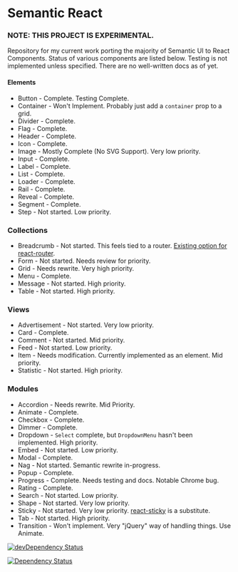 # Semantic React

### NOTE: THIS PROJECT IS EXPERIMENTAL.

Repository for my current work porting the majority of Semantic UI to React Components.
Status of various components are listed below. Testing is not implemented unless specified.
There are no well-written docs as of yet.

#### Elements
* Button - Complete. Testing Complete.
* Container - Won't Implement. Probably just add a `container` prop to a grid.
* Divider - Complete.
* Flag - Complete.
* Header - Complete.
* Icon - Complete.
* Image - Mostly Complete (No SVG Support). Very low priority.
* Input - Complete.
* Label - Complete.
* List - Complete.
* Loader - Complete.
* Rail - Complete.
* Reveal - Complete.
* Segment - Complete.
* Step - Not started. Low priority.

### Collections
* Breadcrumb - Not started. This feels tied to a router. [Existing option for react-router](https://github.com/svenanders/react-breadcrumbs).
* Form - Not started. Needs review for priority.
* Grid - Needs rewrite. Very high priority.
* Menu - Complete.
* Message - Not started. High priority.
* Table - Not started. High priority.

### Views
* Advertisement - Not started. Very low priority.
* Card - Complete.
* Comment - Not started. Mid priority.
* Feed - Not started. Low priority.
* Item - Needs modification. Currently implemented as an element. Mid priority.
* Statistic - Not started. High priority.

### Modules
* Accordion - Needs rewrite. Mid Priority.
* Animate - Complete.
* Checkbox - Complete.
* Dimmer - Complete.
* Dropdown - `Select` complete, but `DropdownMenu` hasn't been implemented. High priority.
* Embed - Not started. Low priority.
* Modal - Complete.
* Nag - Not started. Semantic rewrite in-progress.
* Popup - Complete.
* Progress - Complete. Needs testing and docs. Notable Chrome bug.
* Rating - Complete.
* Search - Not started. Low priority.
* Shape - Not started. Very low priority.
* Sticky - Not started. Very low priority. [react-sticky](https://github.com/captivationsoftware/react-sticky) is a substitute.
* Tab - Not started. High priority.
* Transition - Won't implement. Very "jQuery" way of handling things. Use Animate.

[![devDependency Status](https://david-dm.org/hallister/semantic-react/dev-status.svg)](https://david-dm.org/hallister/semantic-react#info=devDependencies)

[![Dependency Status](https://david-dm.org/hallister/semantic-react.svg)](https://david-dm.org/hallister/semantic-react)
